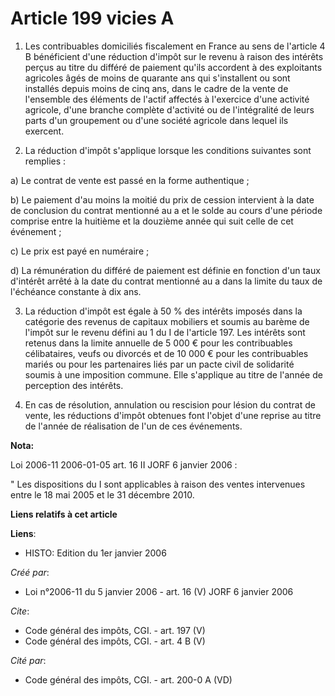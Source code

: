 # Article 199 vicies A

1. Les contribuables domiciliés fiscalement en France au sens de l'article 4 B bénéficient d'une réduction d'impôt sur le
revenu à raison des intérêts perçus au titre du différé de paiement qu'ils accordent à des exploitants agricoles âgés de
moins de quarante ans qui s'installent ou sont installés depuis moins de cinq ans, dans le cadre de la vente de l'ensemble
des éléments de l'actif affectés à l'exercice d'une activité agricole, d'une branche complète d'activité ou de l'intégralité
de leurs parts d'un groupement ou d'une société agricole dans lequel ils exercent. 

2. La réduction d'impôt s'applique lorsque les conditions suivantes sont remplies : 

a) Le contrat de vente est passé en la forme authentique ; 

b) Le paiement d'au moins la moitié du prix de cession intervient à la date de conclusion du contrat mentionné au a et le
solde au cours d'une période comprise entre la huitième et la douzième année qui suit celle de cet événement ; 

c) Le prix est payé en numéraire ; 

d) La rémunération du différé de paiement est définie en fonction d'un taux d'intérêt arrêté à la date du contrat mentionné
au a dans la limite du taux de l'échéance constante à dix ans. 

3. La réduction d'impôt est égale à 50 % des intérêts imposés dans la catégorie des revenus de capitaux mobiliers et soumis
au barème de l'impôt sur le revenu défini au 1 du I de l'article 197. Les intérêts sont retenus dans la limite annuelle de 5
000 € pour les contribuables célibataires, veufs ou divorcés et de 10 000 € pour les contribuables mariés ou pour les
partenaires liés par un pacte civil de solidarité soumis à une imposition commune. Elle s'applique au titre de l'année de
perception des intérêts. 

4. En cas de résolution, annulation ou rescision pour lésion du contrat de vente, les réductions d'impôt obtenues font
l'objet d'une reprise au titre de l'année de réalisation de l'un de ces événements.

**Nota:**

Loi 2006-11 2006-01-05 art. 16 II JORF 6 janvier 2006 : 

" Les dispositions du I sont applicables à raison des ventes intervenues entre le 18 mai 2005 et le 31 décembre 2010.

**Liens relatifs à cet article**

**Liens**:

  - HISTO: Edition du 1er janvier 2006

_Créé par_:

  - Loi n°2006-11 du 5 janvier 2006 - art. 16 (V) JORF 6 janvier 2006

_Cite_:

  - Code général des impôts, CGI. - art. 197 (V)
  - Code général des impôts, CGI. - art. 4 B (V)

_Cité par_:

  - Code général des impôts, CGI. - art. 200-0 A (VD)
